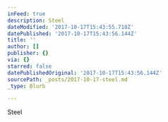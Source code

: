 ```yaml
---
inFeed: true
description: Steel
dateModified: '2017-10-17T15:43:55.718Z'
datePublished: '2017-10-17T15:43:56.144Z'
title: ''
author: []
publisher: {}
via: {}
starred: false
datePublishedOriginal: '2017-10-17T15:43:56.144Z'
sourcePath: _posts/2017-10-17-steel.md
_type: Blurb

---
```

Steel